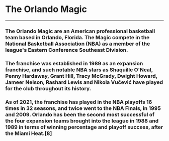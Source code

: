 # The Orlando Magic

---

### The Orlando Magic are an American professional basketball team based in Orlando, Florida. The Magic compete in the National Basketball Association (NBA) as a member of the league's Eastern Conference Southeast Division. 

### The franchise was established in 1989 as an expansion franchise, and such notable NBA stars as Shaquille O'Neal, Penny Hardaway, Grant Hill, Tracy McGrady, Dwight Howard, Jameer Nelson, Rashard Lewis and Nikola Vučević have played for the club throughout its history. 

### As of 2021, the franchise has played in the NBA playoffs 16 times in 32 seasons, and twice went to the NBA Finals, in 1995 and 2009. Orlando has been the second most successful of the four expansion teams brought into the league in 1988 and 1989 in terms of winning percentage and playoff success, after the Miami Heat.[8]
